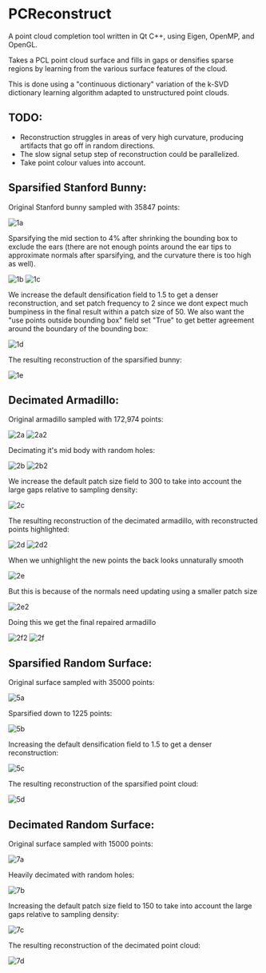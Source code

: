 # PCReconstruct

A point cloud completion tool written in Qt C++, using Eigen, OpenMP, and OpenGL.

Takes a PCL point cloud surface and fills in gaps or densifies sparse regions by learning from the various surface features of the cloud.

This is done using a "continuous dictionary" variation of the k-SVD dictionary learning algorithm adapted to unstructured point clouds.

## TODO: 
* Reconstruction struggles in areas of very high curvature, producing artifacts that go off in random directions. 
* The slow signal setup step of reconstruction could be parallelized.
* Take point colour values into account.

## Sparsified Stanford Bunny:
Original Stanford bunny sampled with 35847 points: 

![1a](https://github.com/codearxiv/PCReconstruct/blob/master/images/Capture1a.PNG)

Sparsifying the mid section to 4% after shrinking the bounding box to exclude
the ears (there are not enough points around the ear tips to approximate normals 
after sparsifying, and the curvature there is too high as well).

![1b](https://github.com/codearxiv/PCReconstruct/blob/master/images/Capture1b.PNG)
![1c](https://github.com/codearxiv/PCReconstruct/blob/master/images/Capture1c.PNG)

We increase the default densification field to 1.5 to get a denser reconstruction,
and set patch frequency to 2 since we dont expect much bumpiness in the final result
within a patch size of 50. We also want the "use points outside bounding box" 
field set "True" to get better agreement around the boundary of the bounding box:

![1d](https://github.com/codearxiv/PCReconstruct/blob/master/images/Capture1d.PNG)

The resulting reconstruction of the sparsified bunny: 

![1e](https://github.com/codearxiv/PCReconstruct/blob/master/images/Capture1e.PNG)

## Decimated Armadillo:
Original armadillo sampled with 172,974 points: 

![2a](https://github.com/codearxiv/PCReconstruct/blob/master/images/Capture2a.PNG)
![2a2](https://github.com/codearxiv/PCReconstruct/blob/master/images/Capture2a2.PNG)

Decimating it's mid body with random holes:

![2b](https://github.com/codearxiv/PCReconstruct/blob/master/images/Capture2b.PNG)
![2b2](https://github.com/codearxiv/PCReconstruct/blob/master/images/Capture2b2.PNG)

We increase the default patch size field to 300 to take into account the large gaps relative 
to sampling density:

![2c](https://github.com/codearxiv/PCReconstruct/blob/master/images/Capture2c.PNG)

The resulting reconstruction of the decimated armadillo, with reconstructed points highlighted: 

![2d](https://github.com/codearxiv/PCReconstruct/blob/master/images/Capture2d.PNG)
![2d2](https://github.com/codearxiv/PCReconstruct/blob/master/images/Capture2d2.PNG)

When we unhighlight the new points the back looks unnaturally smooth

![2e](https://github.com/codearxiv/PCReconstruct/blob/master/images/Capture2e.PNG)

But this is because of the normals need updating using a smaller patch size

![2e2](https://github.com/codearxiv/PCReconstruct/blob/master/images/Capture2e2.PNG)

Doing this we get the final repaired armadillo

![2f2](https://github.com/codearxiv/PCReconstruct/blob/master/images/Capture2f2.PNG)
![2f](https://github.com/codearxiv/PCReconstruct/blob/master/images/Capture2f.PNG)


## Sparsified Random Surface:
Original surface sampled with 35000 points: 

![5a](https://github.com/codearxiv/PCReconstruct/blob/master/images/Capture5a.PNG)

Sparsified down to 1225 points: 

![5b](https://github.com/codearxiv/PCReconstruct/blob/master/images/Capture5b.PNG)

Increasing the default densification field to 1.5 to get a denser reconstruction:

![5c](https://github.com/codearxiv/PCReconstruct/blob/master/images/Capture5c.PNG)

The resulting reconstruction of the sparsified point cloud: 

![5d](https://github.com/codearxiv/PCReconstruct/blob/master/images/Capture5d.PNG)


## Decimated Random Surface:
Original surface sampled with 15000 points:

![7a](https://github.com/codearxiv/PCReconstruct/blob/master/images/Capture7a.PNG)

Heavily decimated with random holes:

![7b](https://github.com/codearxiv/PCReconstruct/blob/master/images/Capture7b.PNG)

Increasing the default patch size field to 150 to take into account the large gaps relative to sampling density:

![7c](https://github.com/codearxiv/PCReconstruct/blob/master/images/Capture7c.PNG)

The resulting reconstruction of the decimated point cloud:

![7d](https://github.com/codearxiv/PCReconstruct/blob/master/images/Capture7d.PNG)

